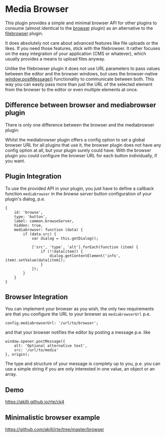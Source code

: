 # Media Browser

This plugin provides a simple and minimal browser API for other plugins to consume (almost identical to the [browser](https://ckeditor.com/cke4/addon/browser) plugin) as an alternative to the [filebrowser](https://ckeditor.com/cke4/addon/filebrowser) plugin.

It does absolutely not care about advanced features like file uploads or the likes. If you need those features, stick with the filebrowser. It rather focuses on the easy integration of your application (CMS or whatever), which usually provides a means to upload files anyway.

Unlike the filebrowser plugin it does not use URL parameters to pass values between the editor and the browser windows, but uses the browser-native [window.postMessage()](https://developer.mozilla.org/en-US/docs/Web/API/Window/postMessage) functionality to communicate between both. This way you can easily pass more than just the URL of the selected element from the browser to the editor or even multiple elements at once.

## Difference between browser and mediabrowser plugin

There is only one difference between the browser and the mediabrowser plugin:

Whilst the mediabrowser plugin offers a config option to set a global browser URL for all plugins that use it, the browser plugin does not have any config option at all, but your plugin surely could have. With the browser plugin you could configure the browser URL for each button individually, if you want.

## Plugin Integration

To use the provided API in your plugin, you just have to define a callback function `mediabrowser` in the *browse server* button configuration of your plugin's dialog, p.e.

    {
        id: 'browse',
        type: 'button',
        label: common.browseServer,
        hidden: true,
        mediabrowser: function (data) {
            if (data.src) {
                var dialog = this.getDialog();

                ['src', 'type', 'alt'].forEach(function (item) {
                    if (!!data[item]) {
                        dialog.getContentElement('info', item).setValue(data[item]);
                    }
                });
            }
        }
    }

## Browser Integration

You can implement your browser as you wish, the only two requirements are that you configure the URL to your browser as `mediabrowserUrl` p.e.

    config.mediabrowserUrl: '/url/to/browser';

and that your browser notifies the editor by posting a message p.e. like

    window.opener.postMessage({
        alt: 'Optional alternative text',
        src: '/url/to/media'
    }, origin);

The type and structure of your message is complety up to you, p.e. you can use a simple string if you are only interested in one value, an object or an array.

## Demo

https://akilli.github.io/rte/ck4

## Minimalistic browser example

https://github.com/akilli/rte/tree/master/browser
